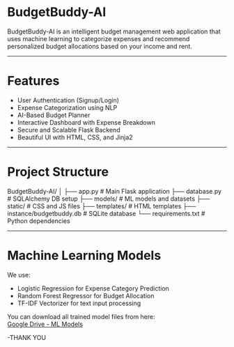 # BudgetBuddy-AI

BudgetBuddy-AI is an intelligent budget management web application that uses machine learning to categorize expenses and recommend personalized budget allocations based on your income and rent.

---

# Features

- User Authentication (Signup/Login)
- Expense Categorization using NLP
- AI-Based Budget Planner
- Interactive Dashboard with Expense Breakdown
- Secure and Scalable Flask Backend
- Beautiful UI with HTML, CSS, and Jinja2

---

# Project Structure
BudgetBuddy-AI/
│
├── app.py # Main Flask application
├── database.py # SQLAlchemy DB setup
├── models/ # ML models and datasets
├── static/ # CSS and JS files
├── templates/ # HTML templates
├── instance/budgetbuddy.db # SQLite database
└── requirements.txt # Python dependencies

---

# Machine Learning Models

We use:
- Logistic Regression for Expense Category Prediction
- Random Forest Regressor for Budget Allocation
- TF-IDF Vectorizer for text input processing

You can download all trained model files from here:  
[Google Drive - ML Models](https://drive.google.com/drive/folders/1Gawu72ps8XV23nIeqBHrhGsjPQKcEZmc)


-THANK YOU
